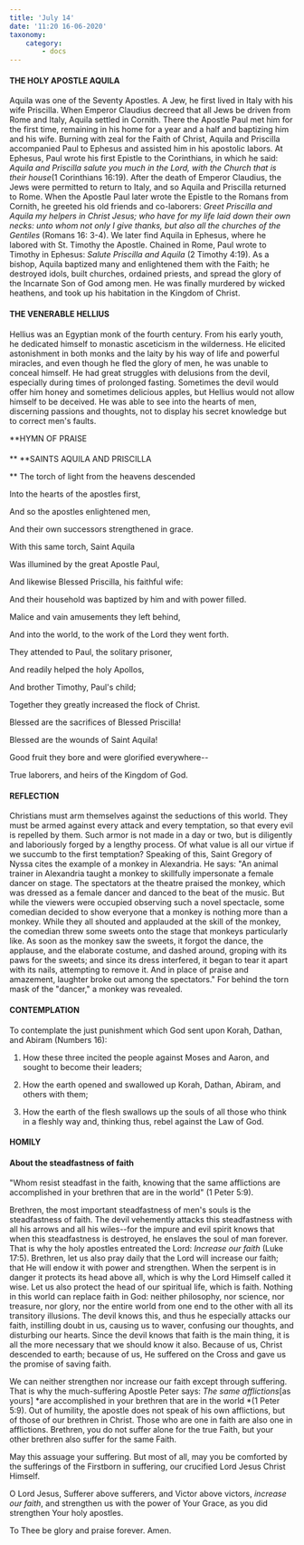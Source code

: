 ```yaml
---
title: 'July 14'
date: '11:20 16-06-2020'
taxonomy:
    category:
        - docs
---
```


#### THE HOLY APOSTLE AQUILA

Aquila was one of the Seventy Apostles. A Jew, he first lived in Italy with his wife Priscilla. When Emperor Claudius decreed that all Jews be driven from Rome and Italy, Aquila settled in Cornith. There the Apostle Paul met him for the first time, remaining in his home for a year and a half and baptizing him and his wife. Burning with zeal for the Faith of Christ, Aquila and Priscilla accompanied Paul to Ephesus and assisted him in his apostolic labors. At Ephesus, Paul wrote his first Epistle to the Corinthians, in which he said: *Aquila and Priscilla salute you much in the Lord, with the Church that is their house*(1 Corinthians 16:19). After the death of Emperor Claudius, the Jews were permitted to return to Italy, and so Aquila and Priscilla returned to Rome. When the Apostle Paul later wrote the Epistle to the Romans from Cornith, he greeted his old friends and co-laborers: *Greet Priscilla and Aquila my helpers in Christ Jesus; who have for my life laid down their own necks: unto whom not only I give thanks, but also all the churches of the Gentiles* (Romans 16: 3-4). We later find Aquila in Ephesus, where he labored with St. Timothy the Apostle. Chained in Rome, Paul wrote to Timothy in Ephesus: *Salute Priscilla and Aquila* (2 Timothy 4:19). As a bishop, Aquila baptized many and enlightened them with the Faith; he destroyed idols, built churches, ordained priests, and spread the glory of the Incarnate Son of God among men. He was finally murdered by wicked heathens, and took up his habitation in the Kingdom of Christ.

#### THE VENERABLE HELLIUS

Hellius was an Egyptian monk of the fourth century. From his early youth, he dedicated himself to monastic asceticism in the wilderness. He elicited astonishment in both monks and the laity by his way of life and powerful miracles, and even though he fled the glory of men, he was unable to conceal himself. He had great struggles with delusions from the devil, especially during times of prolonged fasting. Sometimes the devil would offer him honey and sometimes delicious apples, but Hellius would not allow himself to be deceived. He was able to see into the hearts of men, discerning passions and thoughts, not to display his secret knowledge but to correct men's faults.


**HYMN OF PRAISE
####  
**
**SAINTS AQUILA AND PRISCILLA
 
**
The torch of light from the heavens descended
 

Into the hearts of the apostles first,
 

And so the apostles enlightened men,
 

And their own successors strengthened in grace.


With this same torch, Saint Aquila
 

Was illumined by the great Apostle Paul,
 

And likewise Blessed Priscilla, his faithful wife:
 

And their household was baptized by him and with power filled.


Malice and vain amusements they left behind,
 

And into the world, to the work of the Lord they went forth.
 

They attended to Paul, the solitary prisoner,
 

And readily helped the holy Apollos,
 

And brother Timothy, Paul's child;
 

Together they greatly increased the flock of Christ.
 

Blessed are the sacrifices of Blessed Priscilla!
 

Blessed are the wounds of Saint Aquila!
 

Good fruit they bore and were glorified everywhere--
 

True laborers, and heirs of the Kingdom of God.
 

#### REFLECTION

Christians must arm themselves against the seductions of this world. They must be armed against every attack and every temptation, so that every evil is repelled by them. Such armor is not made in a day or two, but is diligently and laboriously forged by a lengthy process. Of what value is all our virtue if we succumb to the first temptation? Speaking of this, Saint Gregory of Nyssa cites the example of a monkey in Alexandria. He says: "An animal trainer in Alexandria taught a monkey to skillfully impersonate a female dancer on stage. The spectators at the theatre praised the monkey, which was dressed as a female dancer and danced to the beat of the music. But while the viewers were occupied observing such a novel spectacle, some comedian decided to show everyone that a monkey is nothing more than a monkey. While they all shouted and applauded at the skill of the monkey, the comedian threw some sweets onto the stage that monkeys particularly like. As soon as the monkey saw the sweets, it forgot the dance, the applause, and the elaborate costume, and dashed around, groping with its paws for the sweets; and since its dress interfered, it began to tear it apart with its nails, attempting to remove it. And in place of praise and amazement, laughter broke out among the spectators." For behind the torn mask of the "dancer," a monkey was revealed.


#### CONTEMPLATION


To contemplate the just punishment which God sent upon Korah, Dathan, and Abiram (Numbers 16):

1.  How these three incited the people against Moses and Aaron, and sought to become their leaders;

1.  How the earth opened and swallowed up Korah, Dathan, Abiram, and others with them;

1.  How the earth of the flesh swallows up the souls of all those who think in a fleshly way and, thinking thus, rebel against the Law of God.


#### HOMILY


#### About the steadfastness of faith

"Whom resist steadfast in the faith, knowing that the same afflictions are accomplished in your brethren that are in the world" (1 Peter 5:9).

Brethren, the most important steadfastness of men's souls is the steadfastness of faith. The devil vehemently attacks this steadfastness with all his arrows and all his wiles--for the impure and evil spirit knows that when this steadfastness is destroyed, he enslaves the soul of man forever. That is why the holy apostles entreated the Lord: *Increase our faith* (Luke 17:5). Brethren, let us also pray daily that the Lord will increase our faith; that He will endow it with power and strengthen. When the serpent is in danger it protects its head above all, which is why the Lord Himself called it wise. Let us also protect the head of our spiritual life, which is faith. Nothing in this world can replace faith in God: neither philosophy, nor science, nor treasure, nor glory, nor the entire world from one end to the other with all its transitory illusions. The devil knows this, and thus he especially attacks our faith, instilling doubt in us, causing us to waver, confusing our thoughts, and disturbing our hearts. Since the devil knows that faith is the main thing, it is all the more necessary that we should know it also. Because of us, Christ descended to earth; because of us, He suffered on the Cross and gave us the promise of saving faith.

We can neither strengthen nor increase our faith except through suffering. That is why the much-suffering Apostle Peter says: *The same afflictions*[as yours] *are accomplished in your brethren that are in the world *(1 Peter 5:9). Out of humility, the apostle does not speak of his own afflictions, but of those of our brethren in Christ. Those who are one in faith are also one in afflictions. Brethren, you do not suffer alone for the true Faith, but your other brethren also suffer for the same Faith.

May this assuage your suffering. But most of all, may you be comforted by the sufferings of the Firstborn in suffering, our crucified Lord Jesus Christ Himself.

O Lord Jesus, Sufferer above sufferers, and Victor above victors, *increase our faith*, and strengthen us with the power of Your Grace, as you did strengthen Your holy apostles.

To Thee be glory and praise forever. Amen.
